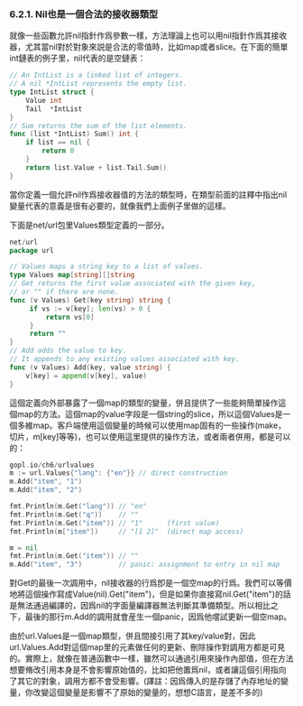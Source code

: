 ### 6.2.1. Nil也是一個合法的接收器類型

就像一些函數允許nil指針作爲參數一樣，方法理論上也可以用nil指針作爲其接收器，尤其當nil對於對象來説是合法的零值時，比如map或者slice。在下面的簡單int鏈表的例子里，nil代表的是空鏈表：

```go
// An IntList is a linked list of integers.
// A nil *IntList represents the empty list.
type IntList struct {
    Value int
    Tail  *IntList
}
// Sum returns the sum of the list elements.
func (list *IntList) Sum() int {
    if list == nil {
        return 0
    }
    return list.Value + list.Tail.Sum()
}
```

當你定義一個允許nil作爲接收器值的方法的類型時，在類型前面的註釋中指出nil變量代表的意義是很有必要的，就像我們上面例子里做的這樣。

下面是net/url包里Values類型定義的一部分。

```go
net/url
package url

// Values maps a string key to a list of values.
type Values map[string][]string
// Get returns the first value associated with the given key,
// or "" if there are none.
func (v Values) Get(key string) string {
     if vs := v[key]; len(vs) > 0 {
         return vs[0]
     }
     return ""
}
// Add adds the value to key.
// It appends to any existing values associated with key.
func (v Values) Add(key, value string) {
    v[key] = append(v[key], value)
}
```

這個定義向外部暴露了一個map的類型的變量，併且提供了一些能夠簡單操作這個map的方法。這個map的value字段是一個string的slice，所以這個Values是一個多維map。客戶端使用這個變量的時候可以使用map固有的一些操作(make，切片，m[key]等等)，也可以使用這里提供的操作方法，或者兩者併用，都是可以的：

```go
gopl.io/ch6/urlvalues
m := url.Values{"lang": {"en"}} // direct construction
m.Add("item", "1")
m.Add("item", "2")

fmt.Println(m.Get("lang")) // "en"
fmt.Println(m.Get("q"))    // ""
fmt.Println(m.Get("item")) // "1"      (first value)
fmt.Println(m["item"])     // "[1 2]"  (direct map access)

m = nil
fmt.Println(m.Get("item")) // ""
m.Add("item", "3")         // panic: assignment to entry in nil map
```

對Get的最後一次調用中，nil接收器的行爲卽是一個空map的行爲。我們可以等價地將這個操作寫成Value(nil).Get("item")，但是如果你直接寫nil.Get("item")的話是無法通過編譯的，因爲nil的字面量編譯器無法判斷其準備類型。所以相比之下，最後的那行m.Add的調用就會産生一個panic，因爲他嚐試更新一個空map。

由於url.Values是一個map類型，併且間接引用了其key/value對，因此url.Values.Add對這個map里的元素做任何的更新、刪除操作對調用方都是可見的。實際上，就像在普通函數中一樣，雖然可以通過引用來操作內部值，但在方法想要脩改引用本身是不會影響原始值的，比如把他置爲nil，或者讓這個引用指向了其它的對象，調用方都不會受影響。(譯註：因爲傳入的是存儲了內存地址的變量，你改變這個變量是影響不了原始的變量的，想想C語言，是差不多的)
